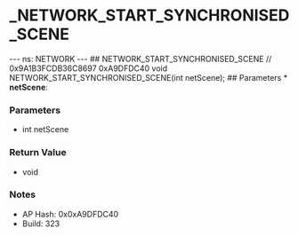 # _NETWORK_START_SYNCHRONISED_SCENE

--- ns: NETWORK --- ## NETWORK_START_SYNCHRONISED_SCENE  // 0x9A1B3FCDB36C8697 0xA9DFDC40 void NETWORK_START_SYNCHRONISED_SCENE(int netScene);   ## Parameters * **netScene**:

### Parameters
* int netScene

### Return Value
* void

### Notes
* AP Hash: 0x0xA9DFDC40
* Build: 323

